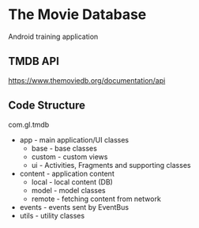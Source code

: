 # The Movie Database

Android training application

## TMDB API

https://www.themoviedb.org/documentation/api

## Code Structure

com.gl.tmdb
* app - main application/UI classes
  * base - base classes
  * custom - custom views
  * ui - Activities, Fragments and supporting classes
* content - application content
  * local - local content (DB)
  * model - model classes
  * remote - fetching content from network
* events - events sent by EventBus
* utils - utility classes
